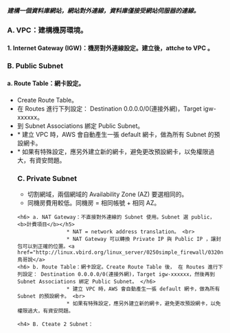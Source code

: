 <h5> 建構一個資料庫網站，網站對外連線，資料庫僅接受網站伺服器的連線。 </h5>
<h3> A. VPC：建構機房環境。 </h3>
	<h4> 1. Internet Gateway (IGW)：機房對外連線設定。建立後，attche to VPC 。</h4>
<h3> B. Public Subnet </h3>
	<h4> a. Route Table：網卡設定。</h4>
		<ul>
			<li> Create Route Table。 </li>
			<li> 在 Routes 進行下列設定： Destination 0.0.0.0/0(連接外網)，Target igw-xxxxxx。</li>
			<li> 到 Subnet Associations 綁定 Public Subnet。 </li>
			<li> * 建立 VPC 時，AWS 會自動產生一張 default 網卡，做為所有 Subnet 的預設網卡。 </li> 
			<li> * 如果有特殊設定，應另外建立新的網卡，避免更改預設網卡，以免權限過大，有資安問題。</li> 
<h3> C. Private Subnet </h3>
	<ul>
		<li> 切割網域，兩個網域的 Availability Zone (AZ) 要選相同的。</li>
		<li> 同機房費用較低。同機房 = 相同帳號 + 相同 AZ。</li>
	</ul>
	
	
	<h6> a. NAT Gateway：不直接對外連線的 Subnet 使用。Subnet 選 public， <b>計費項目</b></h5> 
					* NAT = network address translation。 <br>
					* NAT Gateway 可以轉換 Private IP 與 Public IP ，讓封包可以到正確的位置。<a href="http://linux.vbird.org/linux_server/0250simple_firewall/0320nat.php">鳥哥說</a>
	<h6> b. Route Table：網卡設定。Create Route Table 後， 在 Routes 進行下列設定： Destination 0.0.0.0/0(連接外網)，Target igw-xxxxxx，然後再到 Subnet Associations 綁定 Public Subnet。 </h6>
					* 建立 VPC 時，AWS 會自動產生一張 default 網卡，做為所有 Subnet 的預設網卡。 <br>
					* 如果有特殊設定，應另外建立新的網卡，避免更改預設網卡，以免權限過大，有資安問題。 
    
    <h4> B. Cteate 2 Subnet：
